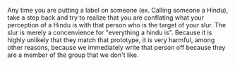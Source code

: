 
Any time you are putting a label on someone (ex. Calling someone a Hindu), take a step back and try to realize that you are conflating what your perception of a Hindu is with that person who is the target of your slur. The slur is merely a concenvience for "everything a hindu is". Because it is highly unlikely that they match that prototype, it is very harmful, among other reasons, because we immediately write that person off because they are a member of the group that we don't like.
